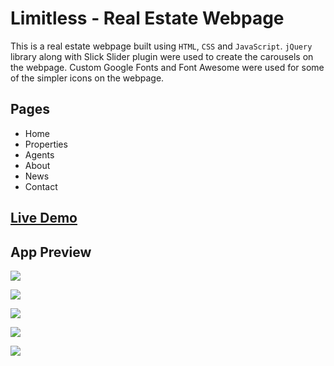 # Limitless - Real Estate Webpage

This is a real estate webpage built using `HTML`, `CSS` and `JavaScript`. `jQuery` library along with Slick Slider plugin were used to create the carousels on the webpage. Custom Google Fonts and Font Awesome were used for some of the simpler icons on the webpage.

## Pages
- Home
- Properties
- Agents
- About
- News
- Contact


## **[Live Demo](https://monumental-croissant-c30443.netlify.app/)**

## **App Preview**

![](https://i.imgur.com/9Oxnpvw.png)

![](https://i.imgur.com/zptk1lm.png)

![](https://i.imgur.com/636tTQ4.png)

![](https://i.imgur.com/EkswXcw.png)

![](https://i.imgur.com/CcENOqY.png)